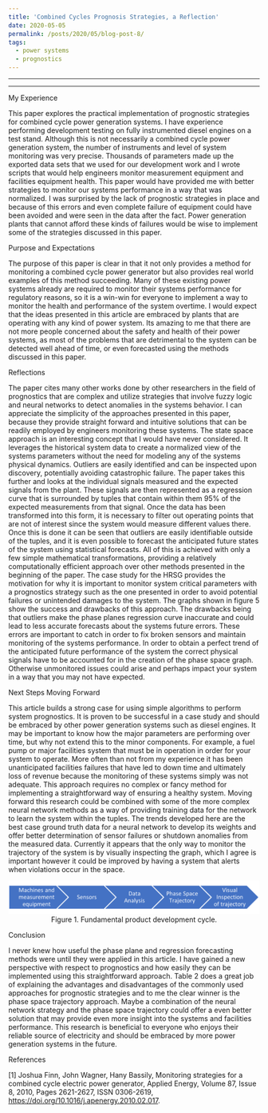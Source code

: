 ```yaml
---
title: 'Combined Cycles Prognosis Strategies, a Reflection'
date: 2020-05-05
permalink: /posts/2020/05/blog-post-8/
tags:
  - power systems
  - prognostics
---
```


------
 
------

My Experience

This paper explores the practical implementation of prognostic strategies for combined cycle power generation systems. I have experience performing development testing on fully instrumented diesel engines on a test stand. Although this is not necessarily a combined cycle power generation system, the number of instruments and level of system monitoring was very precise. Thousands of parameters made up the exported data sets that we used for our development work and I wrote scripts that would help engineers monitor measurement equipment and facilities equipment health. This paper would have provided me with better strategies to monitor our systems performance in a way that was normalized. I was surprised by the lack of prognostic strategies in place and because of this errors and even complete failure of equipment could have been avoided and were seen in the data after the fact. Power generation plants that cannot afford these kinds of failures would be wise to implement some of the strategies discussed in this paper.  

Purpose and Expectations

The purpose of this paper is clear in that it not only provides a method for monitoring a combined cycle power generator but also provides real world examples of this method succeeding. Many of these existing power systems already are required to monitor their systems performance for regulatory reasons, so it is a win-win for everyone to implement a way to monitor the health and performance of the system overtime. I would expect that the ideas presented in this article are embraced by plants that are operating with any kind of power system. Its amazing to me that there are not more people concerned about the safety and health of their power systems, as most of the problems that are detrimental to the system can be detected well ahead of time, or even forecasted using the methods discussed in this paper. 

Reflections

The paper cites many other works done by other researchers in the field of prognostics that are complex and utilize strategies that involve fuzzy logic and neural networks to detect anomalies in the systems behavior. I can appreciate the simplicity of the approaches presented in this paper, because they provide straight forward and intuitive solutions that can be readily employed by engineers monitoring these systems. The state space approach is an interesting concept that I would have never considered. It leverages the historical system data to create a normalized view of the systems parameters without the need for modeling any of the systems physical dynamics. Outliers are easily identified and can be inspected upon discovery, potentially avoiding catastrophic failure. The paper takes this further and looks at the individual signals measured and the expected signals from the plant. These signals are then represented as a regression curve that is surrounded by tuples that contain within them 95% of the expected measurements from that signal. Once the data has been transformed into this form, it is necessary to filter out operating points that are not of interest since the system would measure different values there. Once this is done it can be seen that outliers are easily identifiable outside of the tuples, and it is even possible to forecast the anticipated future states of the system using statistical forecasts. All of this is achieved with only a few simple mathematical transformations, providing a relatively computationally efficient approach over other methods presented in the beginning of the paper. The case study for the HRSG provides the motivation for why it is important to monitor system critical parameters with a prognostics strategy such as the one presented in order to avoid potential failures or unintended damages to the system.  The graphs shown in figure 5 show the success and drawbacks of this approach. The drawbacks being that outliers make the phase planes regression curve inaccurate and could lead to less accurate forecasts about the systems future errors. These errors are important to catch in order to fix broken sensors and maintain monitoring of the systems performance. In order to obtain a perfect trend of the anticipated future performance of the system the correct physical signals have to be accounted for in the creation of the phase space graph. Otherwise unmonitored issues could arise and perhaps impact your system in a way that you may not have expected. 

Next Steps Moving Forward

This article builds a strong case for using simple algorithms to perform system prognostics. It is proven to be successful in a case study and should be embraced by other power generation systems such as diesel engines. It may be important to know how the major parameters are performing over time, but why not extend this to the minor components. For example, a fuel pump or major facilities system that must be in operation in order for your system to operate. More often than not from my experience it has been unanticipated facilities failures that have led to down time and ultimately loss of revenue because the monitoring of these systems simply was not adequate. This approach requires no complex or fancy method for implementing a straightforward way of ensuring a healthy system. Moving forward this research could be combined with some of the more complex neural network methods as a way of providing training data for the network to learn the system within the tuples. The trends developed here are the best case ground truth data for a neural network to develop its weights and offer better determination of sensor failures or shutdown anomalies from the measured data. Currently it appears that the only way to monitor the trajectory of the system is by visually inspecting the graph, which I agree is important however it could be improved by having a system that alerts when violations occur in the space.   

<p align="center">
<img src='/images/prognosis.png'>
<br>
Figure 1. Fundamental product development cycle. 
</p>

Conclusion

I never knew how useful the phase plane and regression forecasting methods were until they were applied in this article. I have gained a new perspective with respect to prognostics and how easily they can be implemented using this straightforward approach. Table 2 does a great job of explaining the advantages and disadvantages of the commonly used approaches for prognostic strategies and to me the clear winner is the phase space trajectory approach. Maybe a combination of the neural network strategy and the phase space trajectory could offer a even better solution that may provide even more insight into the systems and facilities performance. This research is beneficial to everyone who enjoys their reliable source of electricity and should be embraced by more power generation systems in the future. 

References

[1] Joshua Finn, John Wagner, Hany Bassily, Monitoring strategies for a combined cycle electric power generator, Applied Energy, Volume 87, Issue 8, 2010, Pages 2621-2627, ISSN 0306-2619, https://doi.org/10.1016/j.apenergy.2010.02.017.